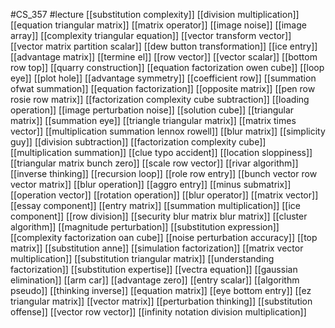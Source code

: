 #CS_357
#lecture
[[substitution complexity]]
[[division multiplication]]
[[equation triangular matrix]]
[[matrix operator]]
[[image noise]]
[[image array]]
[[complexity triangular equation]]
[[vector transform vector]]
[[vector matrix partition scalar]]
[[dew button transformation]]
[[ice entry]]
[[advantage matrix]]
[[termine el]]
[[row vector]]
[[vector scalar]]
[[bottom row top]]
[[quarry construction]]
[[equation factorization owen cube]]
[[loop eye]]
[[plot hole]]
[[advantage symmetry]]
[[coefficient row]]
[[summation ofwat summation]]
[[equation factorization]]
[[opposite matrix]]
[[pen row rosie row matrix]]
[[factorization complexity cube subtraction]]
[[loading operation]]
[[image perturbation noise]]
[[solution cube]]
[[triangular matrix]]
[[summation eye]]
[[triangle triangular matrix]]
[[matrix times vector]]
[[multiplication summation lennox rowell]]
[[blur matrix]]
[[simplicity guy]]
[[division subtraction]]
[[factorization complexity cube]]
[[multiplication summation]]
[[clue typo accident]]
[[location sloppiness]]
[[triangular matrix bunch zero]]
[[scale row vector]]
[[rivar algorithm]]
[[inverse thinking]]
[[recursion loop]]
[[role row entry]]
[[bunch vector row vector matrix]]
[[blur operation]]
[[aggro entry]]
[[minus submatrix]]
[[operation vector]]
[[rotation operation]]
[[blur operator]]
[[matrix vector]]
[[essay component]]
[[entry matrix]]
[[summation multiplication]]
[[ice component]]
[[row division]]
[[security blur matrix blur matrix]]
[[cluster algorithm]]
[[magnitude perturbation]]
[[substitution expression]]
[[complexity factorization oan cube]]
[[noise perturbation accuracy]]
[[top matrix]]
[[substitution anne]]
[[simulation factorization]]
[[matrix vector multiplication]]
[[substitution triangular matrix]]
[[understanding factorization]]
[[substitution expertise]]
[[vectra equation]]
[[gaussian elimination]]
[[arm car]]
[[advantage zero]]
[[entry scalar]]
[[algorithm pseudo]]
[[thinking inverse]]
[[equation matrix]]
[[eye bottom entry]]
[[ez triangular matrix]]
[[vector matrix]]
[[perturbation thinking]]
[[substitution offense]]
[[vector row vector]]
[[infinity notation division multiplication]]
